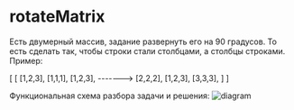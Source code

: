 # rotateMatrix

Есть двумерный массив, задание развернуть его на 90 градусов. То есть сделать так, чтобы строки стали столбцами, а столбцы строками.
Пример:

   [                      [
   [1,2,3],               [1,1,1],
   [1,2,3],   ------->    [2,2,2], 
   [1,2,3],               [3,3,3],
   ]                      ]


Функциональная схема разбора задачи и решения:
![diagram](https://github.com/itsonlythebeginning/rotateMatrix/assets/107440223/8af535e0-afe4-462e-b8b1-279a7ed71c40)
